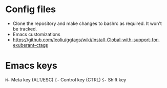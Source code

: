 # Config files
* Clone the repository and make changes to bashrc as required. It won't be tracked.
* Emacs customizations
* https://github.com/leoliu/ggtags/wiki/Install-Global-with-support-for-exuberant-ctags

# Emacs keys
```M-``` Meta key (ALT/ESC)
```C-``` Control key (CTRL)
```S-``` Shift key
